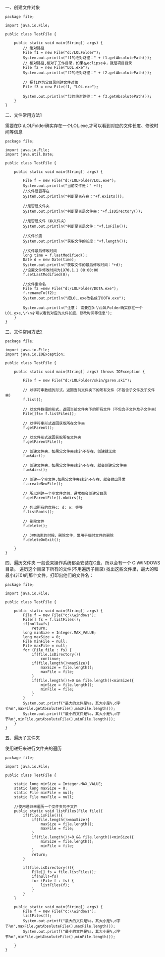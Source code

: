 一、创建文件对象

    package file;
      
    import java.io.File;
  
    public class TestFile {
  
        public static void main(String[] args) {
            // 绝对路径
            File f1 = new File("d:/LOLFolder");
            System.out.println("f1的绝对路径：" + f1.getAbsolutePath());
            // 相对路径,相对于工作目录，如果在eclipse中，就是项目目录
            File f2 = new File("LOL.exe");
            System.out.println("f2的绝对路径：" + f2.getAbsolutePath());
      
            // 把f1作为父目录创建文件对象
            File f3 = new File(f1, "LOL.exe");
      
            System.out.println("f3的绝对路径：" + f3.getAbsolutePath());
        }
    }

二、文件常用方法1

需要在D:\LOLFolder确实存在一个LOL.exe,才可以看到对应的文件长度、修改时间等信息

    package file;
      
    import java.io.File;
    import java.util.Date;
      
    public class TestFile {
  
        public static void main(String[] args) {
      
            File f = new File("d:/LOLFolder/LOL.exe");
            System.out.println("当前文件是：" +f);
            //文件是否存在
            System.out.println("判断是否存在："+f.exists());
             
            //是否是文件夹
            System.out.println("判断是否是文件夹："+f.isDirectory());
              
            //是否是文件（非文件夹）
            System.out.println("判断是否是文件："+f.isFile());
              
            //文件长度
            System.out.println("获取文件的长度："+f.length());
              
            //文件最后修改时间
            long time = f.lastModified();
            Date d = new Date(time);
            System.out.println("获取文件的最后修改时间："+d);
            //设置文件修改时间为1970.1.1 08:00:00
            f.setLastModified(0);
              
            //文件重命名
            File f2 =new File("d:/LOLFolder/DOTA.exe");
            f.renameTo(f2);
            System.out.println("把LOL.exe改名成了DOTA.exe");
             
            System.out.println("注意： 需要在D:\\LOLFolder确实存在一个LOL.exe,\r\n才可以看到对应的文件长度、修改时间等信息");
        }
    }
 
三、文件常用方法2

    package file;
      
    import java.io.File;
    import java.io.IOException;
      
    public class TestFile {
      
        public static void main(String[] args) throws IOException {
      
            File f = new File("d:/LOLFolder/skin/garen.ski");
      
            // 以字符串数组的形式，返回当前文件夹下的所有文件（不包含子文件及子文件夹）
            f.list();
      
            // 以文件数组的形式，返回当前文件夹下的所有文件（不包含子文件及子文件夹）
            File[]fs= f.listFiles();
      
            // 以字符串形式返回获取所在文件夹
            f.getParent();
      
            // 以文件形式返回获取所在文件夹
            f.getParentFile();

            // 创建文件夹，如果父文件夹skin不存在，创建就无效
            f.mkdir();
      
            // 创建文件夹，如果父文件夹skin不存在，就会创建父文件夹
            f.mkdirs();
      
            // 创建一个空文件,如果父文件夹skin不存在，就会抛出异常
            f.createNewFile();

            // 所以创建一个空文件之前，通常都会创建父目录
            f.getParentFile().mkdirs();
      
            // 列出所有的盘符c: d: e: 等等
            f.listRoots();
      
            // 刪除文件
            f.delete();
      
            // JVM结束的时候，刪除文件，常用于临时文件的删除
            f.deleteOnExit();
      
        }
    }

四、遍历文件夹
一般说来操作系统都会安装在C盘，所以会有一个 C:\WINDOWS目录。
遍历这个目录下所有的文件(不用遍历子目录)
找出这些文件里，最大的和最小(非0)的那个文件，打印出他们的文件名：

    package file;
       
    import java.io.File;
       
    public class TestFile {
   
        public static void main(String[] args) {
            File f = new File("c:\\windows");
            File[] fs = f.listFiles();
            if(null==fs)
                return;
            long minSize = Integer.MAX_VALUE;
            long maxSize = 0;
            File minFile = null;
            File maxFile = null;
            for (File file : fs) {
                if(file.isDirectory())
                    continue;
                if(file.length()>maxSize){
                    maxSize = file.length();
                    maxFile = file;
                }
                if(file.length()!=0 && file.length()<minSize){
                    minSize = file.length();
                    minFile = file;
                }
            }
            System.out.printf("最大的文件是%s，其大小是%,d字节%n",maxFile.getAbsoluteFile(),maxFile.length());
            System.out.printf("最小的文件是%s，其大小是%,d字节%n",minFile.getAbsoluteFile(),minFile.length());
        }
    }

五、遍历子文件夹

使用递归来进行文件夹的遍历

    package file;
       
    import java.io.File;
       
    public class TestFile {
      
        static long minSize = Integer.MAX_VALUE;
        static long maxSize = 0;
        static File minFile = null;
        static File maxFile = null;
      
        //使用递归来遍历一个文件夹的子文件
        public static void listFiles(File file){
            if(file.isFile()){
                if(file.length()>maxSize){
                    maxSize = file.length();
                    maxFile = file;
                }
                if(file.length()!=0 && file.length()<minSize){
                    minSize = file.length();
                    minFile = file;
                }
                return;
            }
              
            if(file.isDirectory()){
                File[] fs = file.listFiles();
                if(null!=fs)
                for (File f : fs) {
                    listFiles(f);
                }
            }
        }
       
        public static void main(String[] args) {
            File f = new File("c:\\windows");
            listFiles(f);
            System.out.printf("最大的文件是%s，其大小是%,d字节%n",maxFile.getAbsoluteFile(),maxFile.length());
            System.out.printf("最小的文件是%s，其大小是%,d字节%n",minFile.getAbsoluteFile(),minFile.length());
       
        }
    }